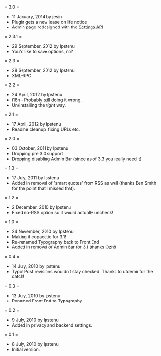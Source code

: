 = 3.0 =
* 11 January, 2014 by jesin
* Plugin gets a new lease on life notice
* Admin page redesigned with the [Settings API](http://codex.wordpress.org/Settings_API)

= 2.3.1 =
* 29 September, 2012 by Ipstenu
* You'd like to save options, no?

= 2.3 =
* 28 September, 2012 by Ipstenu
* XML-RPC

= 2.2 =
* 24 April, 2012 by Ipstenu
* i18n - Probably still doing it wrong.
* Un/installing the <em>right</em> way.

= 2.1 =
* 17 April, 2012 by Ipstenu
* Readme cleanup, fixing URLs etc.

= 2.0 =
* 03 October, 2011 by Ipstenu
* Dropping pre 3.0 support
* Dropping disabling Admin Bar (since as of 3.3 you really need it)

= 1.3 =
* 17 July, 2011 by Ipstenu
* Added in removal of 'smart quotes' from RSS as well (thanks Ben Smith for the point that I missed that).

= 1.2 =
* 2 December, 2010 by Ipstenu
* Fixed no-RSS option so it would actually uncheck!

= 1.0 =
* 24 November, 2010 by Ipstenu
* Making it copacetic for 3.1!
* Re-renamed Typography back to Front End
* Added in removal of Admin Bar for 3.1 (thanks Ozh!)

= 0.4 =
* 14 July, 2010 by Ipstenu
* Typo! Post revisions wouldn't stay checked. Thanks to utdemir for the catch!

= 0.3 =
* 13 July, 2010 by Ipstenu
* Renamed Front End to Typography

= 0.2 =
* 9 July, 2010 by Ipstenu
* Added in privacy and backend settings.

= 0.1 =
* 8 July, 2010 by Ipstenu
* Initial version.
